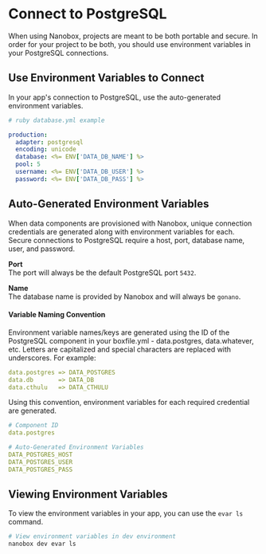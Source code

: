 # Connect to PostgreSQL

When using Nanobox, projects are meant to be both portable and secure. In order for your project to be both, you should use environment variables in your PostgreSQL connections.

## Use Environment Variables to Connect
In your app's connection to PostgreSQL, use the auto-generated environment variables.

```yaml
# ruby database.yml example

production:
  adapter: postgresql
  encoding: unicode
  database: <%= ENV['DATA_DB_NAME'] %>
  pool: 5
  username: <%= ENV['DATA_DB_USER'] %>
  password: <%= ENV['DATA_DB_PASS'] %>
```

## Auto-Generated Environment Variables
When data components are provisioned with Nanobox, unique connection credentials are generated along with environment variables for each. Secure connections to PostgreSQL require a host, port, database name, user, and password.

**Port**  
The port will always be the default PostgreSQL port `5432`.

**Name**  
The database name is provided by Nanobox and will always be `gonano`.

#### Variable Naming Convention
Environment variable names/keys are generated using the ID of the PostgreSQL component in your boxfile.yml - data.postgres, data.whatever, etc. Letters are capitalized and special characters are replaced with underscores. For example:

```yaml
data.postgres => DATA_POSTGRES
data.db       => DATA_DB
data.cthulu   => DATA_CTHULU
```

Using this convention, environment variables for each required credential are generated.

```yaml
# Component ID
data.postgres

# Auto-Generated Environment Variables
DATA_POSTGRES_HOST
DATA_POSTGRES_USER
DATA_POSTGRES_PASS
```

## Viewing Environment Variables
To view the environment variables in your app, you can use the `evar ls` command.

```bash
# View environment variables in dev environment
nanobox dev evar ls
```
